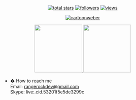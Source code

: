<p align="center">
  <a href="#">
    <img alt="total stars" title="Total stars on GitHub"
      src="https://custom-icon-badges.herokuapp.com/badge/dynamic/json?logo=star&color=55960c&labelColor=488207&label=Stars&style=for-the-badge&query=%24.stars&url=https://api.github-star-counter.workers.dev/user/cartoonweber" /></a>
  <a href="#">
    <img alt="followers" title="Follow me on Github"
      src="https://custom-icon-badges.herokuapp.com/github/followers/cartoonweber?color=236ad3&labelColor=1155ba&style=for-the-badge&logo=person-add&label=Follow&logoColor=white" /></a>
  <a href="#">
    <img alt="views" title="GitHub profile views"
      src="https://shields-io-visitor-counter.herokuapp.com/badge?page=st&style=for-the-badge" /></a>
</p>

<p align="center">
  <a href="https://github.com/cartoonweber/github-readme-streak-stats">
    <img title="� Get streak stats for your profile at git.io/streak-stats" alt="cartoonweber"
      src="https://github-readme-streak-stats.herokuapp.com/?user=cartoonweber&theme=monokai-metallian&hide_border=true" />
  </a>
</p>

<p align="center">
  <a href="https://github.com/cartoonweber/github-readme-stats">
    <img height="150"
      src="https://github-readme-stats.vercel.app/api?username=cartoonweber&count_private=true&show_icons=true&custom_title=Chimp's%20Github%20Status&hide=issues&theme=vision-friendly-dark" />
  </a>

  <a href="https://github.com/cartoonweber/github-readme-stats">
    <img height="150"
      src="https://github-readme-stats.vercel.app/api/top-langs/?username=cartoonweber&layout=compact&theme=vision-friendly-dark" />
  </a>
</p>


- � How to reach me </br>
Email: rangerockdev@gmail.com</br>
Skype: live:.cid.53201f5e5de3299c</br>